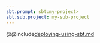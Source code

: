 ```yaml
---
sbt.prompt: sbt:my-project>
sbt.sub.project: my-sub-project
---
```

@@include[deploying-using-sbt.md](../includes/deploying-using-sbt.md)